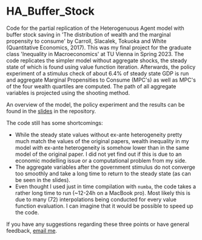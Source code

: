 # HA_Buffer_Stock
Code for the partial replication of the Heterogenuous Agent model with buffer stock saving in 'The distribution of wealth and the marginal propensity to consume' by Carroll, Slacalek, Tokuoka and White (Quantitative Economics, 2017). This was my final project for the graduate class 'Inequality in Macroeconomics' at TU Vienna in Spring 2023.
The code replicates the simpler model without aggregate shocks, the steady state of which is found using value function iteration. Afterwards, the policy experiment of a stimulus check of about 6.4% of steady state GDP is run and aggregate Marginal Propensities to Consume (MPC's) as well as MPC's of the four wealth quartiles are computed. The path of all aggregate variables is projected using the shooting method.

An overview of the model, the policy experiment and the results can be found in the [slides](https://github.com/valwinkler/HA_Buffer_Stock/blob/main/Slides_HA_Buffer_Stock.pdf) in the repository.

The code still has some shortcomings:
* While the steady state values without ex-ante heterogeneity pretty much match the values of the original papers, wealth inequality in my model *with* ex-ante heterogeneity is somehow lower than in the same model of the original paper. I did not yet find out if this is due to an economic modelling issue or a computational problem from my side.
* The aggregate variables after the government stimulus do not converge too smoothly and take a long time to return to the steady state (as can be seen in the slides). 
* Even thought I used just in time compilation with `numba`, the code takes a rather long time to run (~12-24h on a MacBook pro). Most likely this is due to many (72) interpolations being conducted for every value function evaluation. I can imagine that it would be possible to speed up the code.

If you have any suggestions regarding these three points or have general feedback, [email me](mailto:valentin.winkler@icloud.com).
